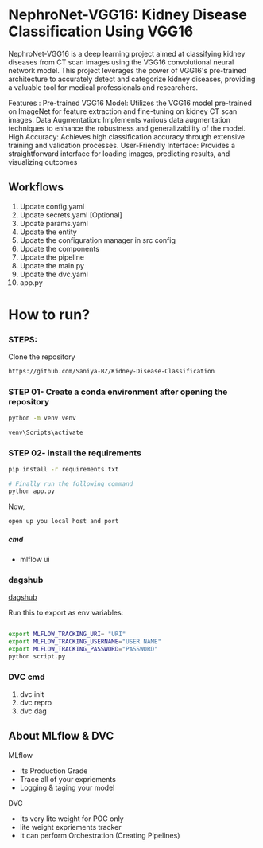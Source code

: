 # NephroNet-VGG16: Kidney Disease Classification Using VGG16
NephroNet-VGG16 is a deep learning project aimed at classifying kidney diseases from CT scan images using the VGG16 convolutional neural network model. This project leverages the power of VGG16's pre-trained architecture to accurately detect and categorize kidney diseases, providing a valuable tool for medical professionals and researchers.

Features : Pre-trained VGG16 Model: Utilizes the VGG16 model pre-trained on ImageNet for feature extraction and fine-tuning on kidney CT scan images. Data Augmentation: Implements various data augmentation techniques to enhance the robustness and generalizability of the model. High Accuracy: Achieves high classification accuracy through extensive training and validation processes. User-Friendly Interface: Provides a straightforward interface for loading images, predicting results, and visualizing outcomes


## Workflows

1. Update config.yaml
2. Update secrets.yaml [Optional]
3. Update params.yaml
4. Update the entity
5. Update the configuration manager in src config
6. Update the components
7. Update the pipeline 
8. Update the main.py
9. Update the dvc.yaml
10. app.py

# How to run?
### STEPS:

Clone the repository

```bash
https://github.com/Saniya-BZ/Kidney-Disease-Classification
```
### STEP 01- Create a conda environment after opening the repository

```bash
python -m venv venv
```

```bash
venv\Scripts\activate
```


### STEP 02- install the requirements
```bash
pip install -r requirements.txt
```

```bash
# Finally run the following command
python app.py
```

Now,
```bash
open up you local host and port
```


##### cmd
- mlflow ui

### dagshub
[dagshub](https://dagshub.com/)


Run this to export as env variables:

```bash

export MLFLOW_TRACKING_URI= "URI"
export MLFLOW_TRACKING_USERNAME="USER NAME"
export MLFLOW_TRACKING_PASSWORD="PASSWORD"
python script.py

```


### DVC cmd

1. dvc init
2. dvc repro
3. dvc dag


## About MLflow & DVC

MLflow

 - Its Production Grade
 - Trace all of your expriements
 - Logging & taging your model


DVC 

 - Its very lite weight for POC only
 - lite weight expriements tracker
 - It can perform Orchestration (Creating Pipelines)

